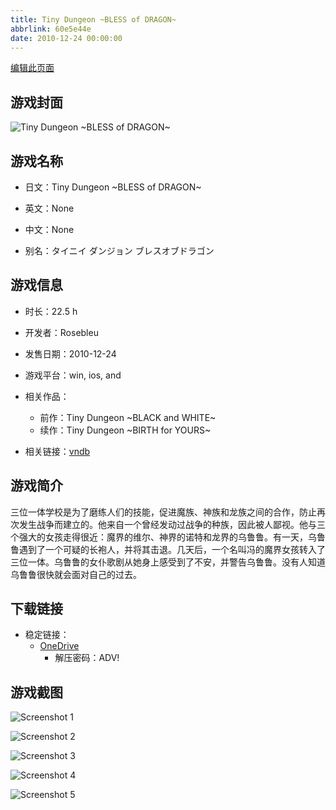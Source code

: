 ```yaml
---
title: Tiny Dungeon ~BLESS of DRAGON~
abbrlink: 60e5e44e
date: 2010-12-24 00:00:00
---
```

[编辑此页面](https://github.com/ACG-3/ADV3-source/blob/main/source/_posts/games/Tiny%20Dungeon%20~BLESS%20of%20DRAGON~.md)

## 游戏封面

![Tiny Dungeon ~BLESS of DRAGON~](https://pan.timero.xyz/d/onedrive/img_lib_001/Tiny%20Dungeon%20~BLESS%20of%20DRAGON~_cover.avif)


## 游戏名称

- 日文：Tiny Dungeon ~BLESS of DRAGON~
- 英文：None
- 中文：None

- 别名：タイニイ ダンジョン ブレスオブドラゴン


## 游戏信息

- 时长：22.5 h
- 开发者：Rosebleu
- 发售日期：2010-12-24
- 游戏平台：win, ios, and
- 相关作品：
   - 前作：Tiny Dungeon ~BLACK and WHITE~
   - 续作：Tiny Dungeon ~BIRTH for YOURS~

- 相关链接：[vndb](https://vndb.org/v5412)


## 游戏简介

三位一体学校是为了磨练人们的技能，促进魔族、神族和龙族之间的合作，防止再次发生战争而建立的。他来自一个曾经发动过战争的种族，因此被人鄙视。他与三个强大的女孩走得很近：魔界的维尔、神界的诺特和龙界的乌鲁鲁。有一天，乌鲁鲁遇到了一个可疑的长袍人，并将其击退。几天后，一个名叫冯的魔界女孩转入了三位一体。乌鲁鲁的女仆歌剧从她身上感受到了不安，并警告乌鲁鲁。没有人知道乌鲁鲁很快就会面对自己的过去。




## 下载链接

- 稳定链接：
    - [OneDrive](https://pan.timero.xyz/onedrive/adv_lib_001/Tiny%20Dungeon%20~BLESS%20of%20DRAGON~)
        - 解压密码：ADV!



## 游戏截图


![Screenshot 1](https://pan.timero.xyz/d/onedrive/img_lib_001/Tiny%20Dungeon%20~BLESS%20of%20DRAGON~_Screenshot_1.avif)

![Screenshot 2](https://pan.timero.xyz/d/onedrive/img_lib_001/Tiny%20Dungeon%20~BLESS%20of%20DRAGON~_Screenshot_2.avif)

![Screenshot 3](https://pan.timero.xyz/d/onedrive/img_lib_001/Tiny%20Dungeon%20~BLESS%20of%20DRAGON~_Screenshot_3.avif)

![Screenshot 4](https://pan.timero.xyz/d/onedrive/img_lib_001/Tiny%20Dungeon%20~BLESS%20of%20DRAGON~_Screenshot_4.avif)

![Screenshot 5](https://pan.timero.xyz/d/onedrive/img_lib_001/Tiny%20Dungeon%20~BLESS%20of%20DRAGON~_Screenshot_5.avif)

